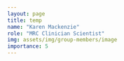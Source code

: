 ```yaml
---
layout: page
title: temp
name: "Karen Mackenzie"
role: "MRC Clinician Scientist"
img: assets/img/group-members/image
importance: 5
---
```



